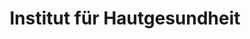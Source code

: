 ---
title: "Institut für Hautgesundheit"
url: /giessen/institut-fuer-hautgesundheit/
shop: Kosmetik
---